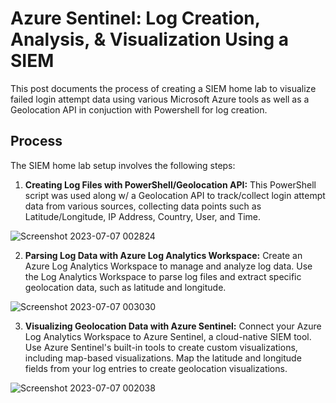 # Azure Sentinel: Log Creation, Analysis, & Visualization Using a SIEM

This post documents the process of creating a SIEM home lab to visualize failed login attempt data using various Microsoft Azure tools as well as a Geolocation API in conjuction with Powershell for log creation.

## Process

The SIEM home lab setup involves the following steps:

1. **Creating Log Files with PowerShell/Geolocation API:** This PowerShell script was used along w/ a Geolocation API to track/collect login attempt data from various sources, collecting data points such as Latitude/Longitude, IP Address, Country, User, and Time.

![Screenshot 2023-07-07 002824](https://github.com/emeka789/SiemLab/assets/99328320/df3ad977-215b-472e-8ac8-e4c9fb423f6c)


2. **Parsing Log Data with Azure Log Analytics Workspace:** Create an Azure Log Analytics Workspace to manage and analyze log data. Use the Log Analytics Workspace to parse log files and extract specific geolocation data, such as latitude and longitude.

![Screenshot 2023-07-07 003030](https://github.com/emeka789/SiemLab/assets/99328320/8cf367d5-9cdf-4838-b030-7018b8a235ae)

3. **Visualizing Geolocation Data with Azure Sentinel:** Connect your Azure Log Analytics Workspace to Azure Sentinel, a cloud-native SIEM tool. Use Azure Sentinel's built-in tools to create custom visualizations, including map-based visualizations. Map the latitude and longitude fields from your log entries to create geolocation visualizations.

![Screenshot 2023-07-07 002038](https://github.com/emeka789/SiemLab/assets/99328320/a165684d-2852-4dc0-ade8-b86d18d810e2)

